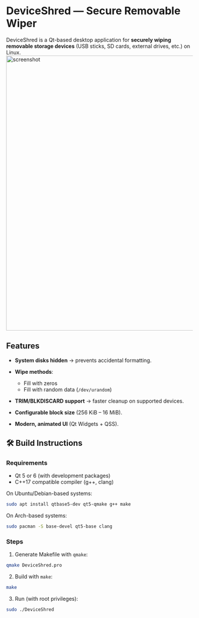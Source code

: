 # DeviceShred — Secure Removable Wiper

DeviceShred is a Qt-based desktop application for **securely wiping removable storage devices** (USB sticks, SD cards, external drives, etc.) on Linux.
<img width="1102" height="744" alt="screenshot" src="https://github.com/user-attachments/assets/34de7be9-666e-4733-afb7-ee17c92dae29" />

##  Features

* **System disks hidden** → prevents accidental formatting.
* **Wipe methods**:

  * Fill with zeros
  * Fill with random data (`/dev/urandom`)
* **TRIM/BLKDISCARD support** → faster cleanup on supported devices.
* **Configurable block size** (256 KiB – 16 MiB).
* **Modern, animated UI** (Qt Widgets + QSS).

## 🛠 Build Instructions

### Requirements

* Qt 5 or 6 (with development packages)
* C++17 compatible compiler (g++, clang)

On Ubuntu/Debian-based systems:

```bash
sudo apt install qtbase5-dev qt5-qmake g++ make
```

On Arch-based systems:

```bash
sudo pacman -S base-devel qt5-base clang

```

### Steps



1. Generate Makefile with `qmake`:

```bash
qmake DeviceShred.pro
```

2. Build with `make`:

```bash
make
```

3. Run (with root privileges):

```bash
sudo ./DeviceShred
```


